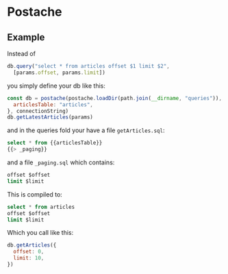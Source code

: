 # Postache

## Example

Instead of 
```js
db.query("select * from articles offset $1 limit $2",
  [params.offset, params.limit])
```

you simply define your db like this:

```js
const db = postache(postache.loadDir(path.join(__dirname, "queries")), {
  articlesTable: "articles",
}, connectionString)
db.getLatestArticles(params)
```

and in the queries fold your have a file `getArticles.sql`:

```sql
select * from {{articlesTable}}
{{> _paging}}
```

and a file `_paging.sql` which contains:

```sql
offset $offset
limit $limit
```

This is compiled to:

```sql
select * from articles
offset $offset
limit $limit
```

Which you call like this:

```js
db.getArticles({
  offset: 0,
  limit: 10,
})
```
